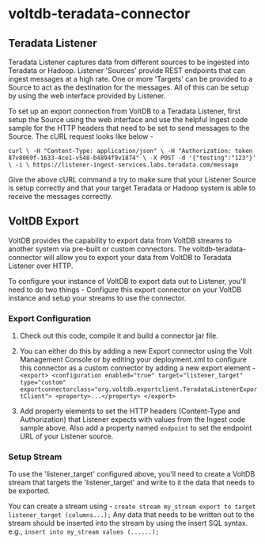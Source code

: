# voltdb-teradata-connector

## Teradata Listener
Teradata Listener captures data from different sources to be ingested into Teradata or Hadoop. Listener 'Sources' provide REST endpoints that can ingest messages at a high rate. One or more 'Targets' can be provided to a Source to act as the destination for the messages. All of this can be setup by using the web interface provided by Listener.

To set up an export connection from VoltDB to a Teradata Listener, first setup the Source using the web interface and use the helpful Ingest code sample for the HTTP headers that need to be set to send messages to the Source. The cURL request looks like below - 

`curl \
  -H "Content-Type: application/json" \
  -H "Authorization: token 87v8069f-1633-4ce1-v548-b4894f9v1874" \
  -X POST -d '{"testing":"123"}' \
  -i \
  https://listener-ingest-services.labs.teradata.com/message`
  
Give the above cURL command a try to make sure that your Listener Source is setup correctly and that your target Teradata or Hadoop system is able to receive the messages correctly.

## VoltDB Export
VoltDB provides the capability to export data from VoltDB streams to another system via pre-built or custom connectors. The voltdb-teradata-connector will allow you to export your data from VoltDB to Teradata Listener over HTTP. 

To configure your instance of VoltDB to export data out to Listener, you'll need to do two things - Configure this export connector on your VoltDB instance and setup your streams to use the connector.

### Export Configuration

1. Check out this code, compile it and build a connector jar file.
2. You can either do this by adding a new Export connector using the Volt Management Console or by editing your deployment.xml to configure this connector as a custom connector by adding a new export element - `<export>
        <configuration enabled="true" target="listener_target" type="custom" exportconnectorclass="org.voltdb.exportclient.TeradataListenerExportClient">
        <property>...</property>
</export>`

3. Add property elements to set the HTTP headers (Content-Type and Authorization) that Listener expects with values from the Ingest code sample above. Also add a property named `endpoint` to set the endpoint URL of your Listener source. 

### Setup Stream

To use the 'listener_target' configured above, you'll need to create a VoltDB stream that targets the 'listener_target' and write to it the data that needs to be exported. 

You can create a stream using - `create stream my_stream export to target listener_target (columns...);` Any data that needs to be written out to the stream should be inserted into the stream by using the insert SQL syntax. e.g., `insert into my_stream values (......);`

